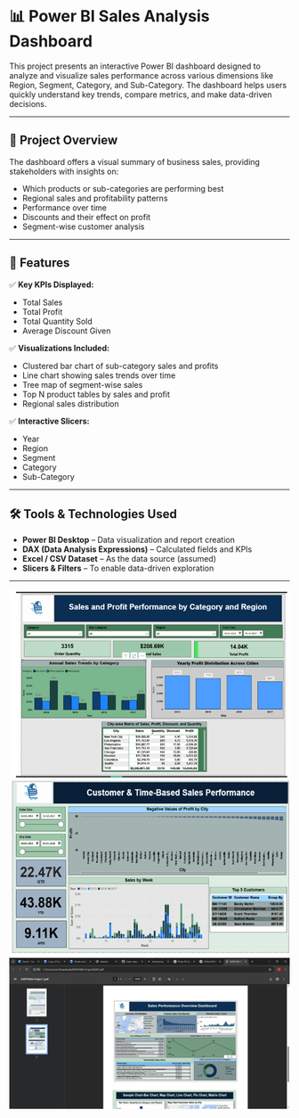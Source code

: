 # 📊 Power BI Sales Analysis Dashboard

This project presents an interactive Power BI dashboard designed to analyze and visualize sales performance across various dimensions like Region, Segment, Category, and Sub-Category. The dashboard helps users quickly understand key trends, compare metrics, and make data-driven decisions.


---

## 🚀 Project Overview

The dashboard offers a visual summary of business sales, providing stakeholders with insights on:

- Which products or sub-categories are performing best
- Regional sales and profitability patterns
- Performance over time
- Discounts and their effect on profit
- Segment-wise customer analysis

---

## 📌 Features

✅ **Key KPIs Displayed:**
- Total Sales
- Total Profit
- Total Quantity Sold
- Average Discount Given

✅ **Visualizations Included:**
- Clustered bar chart of sub-category sales and profits
- Line chart showing sales trends over time
- Tree map of segment-wise sales
- Top N product tables by sales and profit
- Regional sales distribution

✅ **Interactive Slicers:**
- Year
- Region
- Segment
- Category
- Sub-Category

---

## 🛠 Tools & Technologies Used

- **Power BI Desktop** – Data visualization and report creation
- **DAX (Data Analysis Expressions)** – Calculated fields and KPIs
- **Excel / CSV Dataset** – As the data source (assumed)
- **Slicers & Filters** – To enable data-driven exploration

---
![alt text](image-3.png)
![alt text](image-4.png)
![alt text](image-5.png)